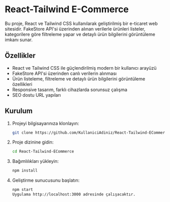 # React-Tailwind E-Commerce

Bu proje, React ve Tailwind CSS kullanılarak geliştirilmiş bir e-ticaret web sitesidir. FakeStore API'si üzerinden alınan verilerle ürünleri listeler, kategorilere göre filtreleme yapar ve detaylı ürün bilgilerini görüntüleme imkanı sunar.

## Özellikler

- React ve Tailwind CSS ile güçlendirilmiş modern bir kullanıcı arayüzü
- FakeStore API'si üzerinden canlı verilerin alınması
- Ürün listeleme, filtreleme ve detaylı ürün bilgilerini görüntüleme özellikleri
- Responsive tasarım, farklı cihazlarda sorunsuz çalışma
- SEO dostu URL yapıları

## Kurulum

1. Projeyi bilgisayarınıza klonlayın:

   ```bash
   git clone https://github.com/KullaniciAdiniz/React-Tailwind-ECommerce.git
   
2. Proje dizinine gidin:

   ```bash
   cd React-Tailwind-ECommerce
   
3. Bağımlılıkları yükleyin:

   ```bash
   npm install
   
4. Geliştirme sunucusunu başlatın:

   ```bash
   npm start
   Uygulama http://localhost:3000 adresinde çalışacaktır.
